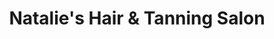 ---
title: "Natalie's Hair & Tanning Salon"
url: /fremont/natalies-hair-und-tanning-salon/
shop: Kosmetik
---